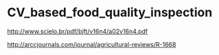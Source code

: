# CV_based_food_quality_inspection

http://www.scielo.br/pdf/bjft/v16n4/a02v16n4.pdf

http://arccjournals.com/journal/agricultural-reviews/R-1668
